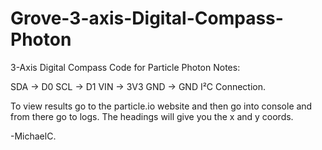 # Grove-3-axis-Digital-Compass-Photon
3-Axis Digital Compass Code for Particle Photon
Notes:

SDA -> D0
SCL -> D1
VIN -> 3V3
GND -> GND
I²C Connection.

To view results go to the particle.io website and then go into console and from there go to logs. The headings will give you the x and y coords.

-MichaelC.
